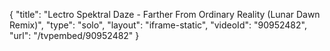 {
    "title": "Lectro Spektral Daze - Farther From Ordinary Reality (Lunar Dawn Remix)",
    "type": "solo",
    "layout": "iframe-static",
    "videoId": "90952482",
    "url": "\/tvpembed\/90952482"
}